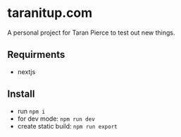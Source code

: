 # taranitup.com
A personal project for Taran Pierce to test out new things.

## Requirments
- nextjs

## Install
- run `npm i`
- for dev mode: `npm run dev`
- create static build: `npm run export`
